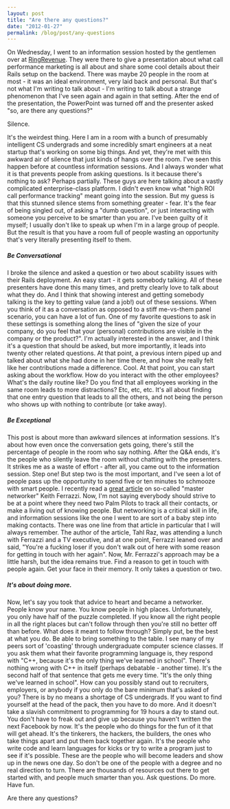 ```yaml
---
layout: post
title: "Are there any questions?"
date: "2012-01-27"
permalink: /blog/post/any-questions
---
```


<p>
On Wednesday, I went to an information session hosted by the gentlemen over at <a href="http://www.ringrevenue.com/">RingRevenue</a>. They were there to give a presentation about what call performance marketing is all about and share some cool details about their Rails setup on the backend. There was maybe 20 people in the room at most - it was an ideal environment, very laid back and personal. But that's not what I'm writing to talk about - I'm writing to talk about a strange phenomenon that I've seen again and again in that setting. After the end of the presentation, the PowerPoint was turned off and the presenter asked "so, are there any questions?"
</p>

<p>Silence.</p>

<p>
It's the weirdest thing. Here I am in a room with a bunch of presumably intelligent CS undergrads and some incredibly smart engineers at a neat startup that's working on some big things. And yet, they're met with this awkward air of silence that just kinds of hangs over the room. I've seen this happen before at countless information sessions. And I always wonder what it is that prevents people from asking questions. Is it because there's nothing to ask? Perhaps partially. These guys are here talking about a vastly complicated enterprise-class platform. I didn't even know what "high ROI call performance tracking" meant going into the session. But my guess is that this stunned silence stems from something greater - fear. It's the fear of being singled out, of asking a "dumb question", or just interacting with someone you perceive to be smarter than you are. I've been guilty of it myself; I usually don't like to speak up when I'm in a large group of people. But the result is that you have a room full of people wasting an opportunity that's very literally presenting itself to them.
</p>

<break />

<h5>Be Conversational</h5>
<p>
I broke the silence and asked a question or two about scability issues with their Rails deployment. An easy start - it gets somebody talking. All of these presenters have done this many times, and pretty clearly love to talk about what they do. And I think that showing interest and getting somebody talking is the key to getting value (and a job!) out of these sessions. When you think of it as a conversation as opposed to a stiff me-vs-them panel scenario, you can have a lot of fun. One of my favorite questions to ask in these settings is something along the lines of "given the size of your company, do you feel that your (personal) contributions are visible in the company or the product?". I'm actually interested in the answer, and I think it's a question that should be asked, but more importantly, it leads into twenty other related questions. At that point, a previous intern piped up and talked about what she had done in her time there, and how she really felt like her contributions made a difference. Cool. At that point, you can start asking about the workflow. How do you interact with the other employees? What's the daily routine like? Do you find that all employees working in the same room leads to more distractions? Etc, etc, etc. It's all about finding that one entry question that leads to all the others, and not being the person who shows up with nothing to contribute (or take away).
</p>


<h5>Be Exceptional</h5>
<p>
This post is about more than awkward silences at information sessions. It's about how even once the conversation gets going, there's still the percentage of people in the room who say nothing. After the Q&amp;A ends, it's the people who silently leave the room without chatting with the presenters. It strikes me as a waste of effort - after all, you came out to the information session. Step one! But step two is the most important, and I've seen a lot of people pass up the opportunity to spend five or ten minutes to schmooze with smart people. I recently read a <a href="http://www.inc.com/magazine/20030101/25049.html">great article</a> on so-called "master networker" Keith Ferrazzi. Now, I'm not saying everybody should strive to be at a point where they need two Palm Pilots to track all their contacts, or make a living out of knowing people. But networking is a critical skill in life, and information sessions like the one I went to are sort of a baby step into making contacts. There was one line from that article in particular that I will always remember. The author of the article, Tahl Raz, was attending a lunch with Ferrazzi and a TV executive, and at one point, Ferrazzi leaned over and said, "You're a fucking loser if you don't walk out of here with some reason for getting in touch with her again". Now, Mr. Ferrazzi's approach may be a little harsh, but the idea remains true. Find a reason to get in touch with people again. Get your face in their memory. It only takes a question or two.
</p>

<h5>It's about doing more.</h5>
<p>
Now, let's say you took that advice to heart and became a networker. People know your name. You know people in high places. Unfortunately, you only have half of the puzzle completed. If you know all the right people in all the right places but can't follow through then you're still no better off than before. What does it meant to follow through? Simply put, be the best at what you do. Be able to bring something to the table. I see many of my peers sort of 'coasting' through undergraduate computer science classes. If you ask them what their favorite programming language is, they respond with "C++, because it's the only thing we've learned in school". There's nothing wrong with C++ in itself (perhaps debatable - another time). It's the second half of that sentence that gets me every time. "It's the only thing we've learned in school". How can you possibly stand out to recruiters, employers, or anybody if you only do the bare minimum that's asked of you? There is by no means a shortage of CS undergrads. If you want to find yourself at the head of the pack, then you have to do more. And it doesn't take a slavish commitment to programming for 19 hours a day to stand out. You don't have to freak out and give up because you haven't written the next Facebook by now. It's the people who do things for the fun of it that will get ahead. It's the tinkerers, the hackers, the builders, the ones who take things apart and put them back together again. It's the people who write code and learn languages for kicks or try to write a program just to see if it's possible. These are the people who will become leaders and show up in the news one day. So don't be one of the people with a degree and no real direction to turn. There are thousands of resources out there to get started with, and people much smarter than you. Ask questions. Do more. Have fun.
</p>

<p>Are there any questions?</p>
